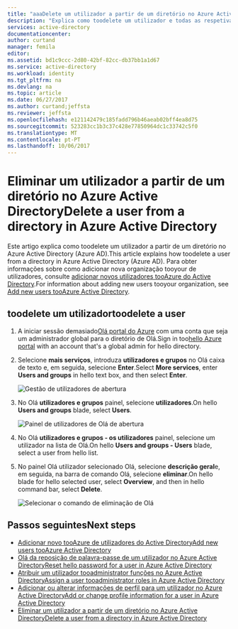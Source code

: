 ```yaml
---
title: "aaaDelete um utilizador a partir de um diretório no Azure Active Directory | Microsoft Docs"
description: "Explica como toodelete um utilizador e todas as respetivas informações do Azure Active Directory"
services: active-directory
documentationcenter: 
author: curtand
manager: femila
editor: 
ms.assetid: bd1c9ccc-2d80-42bf-82cc-db37bb1a1d67
ms.service: active-directory
ms.workload: identity
ms.tgt_pltfrm: na
ms.devlang: na
ms.topic: article
ms.date: 06/27/2017
ms.author: curtand;jeffsta
ms.reviewer: jeffsta
ms.openlocfilehash: e121142479c185fadd796b46aeab02bff4ea8d75
ms.sourcegitcommit: 523283cc1b3c37c428e77850964dc1c33742c5f0
ms.translationtype: MT
ms.contentlocale: pt-PT
ms.lasthandoff: 10/06/2017
---
```

# <a name="delete-a-user-from-a-directory-in-azure-active-directory"></a><span data-ttu-id="2c913-103">Eliminar um utilizador a partir de um diretório no Azure Active Directory</span><span class="sxs-lookup"><span data-stu-id="2c913-103">Delete a user from a directory in Azure Active Directory</span></span>
<span data-ttu-id="2c913-104">Este artigo explica como toodelete um utilizador a partir de um diretório no Azure Active Directory (Azure AD).</span><span class="sxs-lookup"><span data-stu-id="2c913-104">This article explains how toodelete a user from a directory in Azure Active Directory (Azure AD).</span></span> <span data-ttu-id="2c913-105">Para obter informações sobre como adicionar nova organização tooyour de utilizadores, consulte [adicionar novos utilizadores tooAzure do Active Directory](active-directory-users-create-azure-portal.md).</span><span class="sxs-lookup"><span data-stu-id="2c913-105">For information about adding new users tooyour organization, see [Add new users tooAzure Active Directory](active-directory-users-create-azure-portal.md).</span></span>

## <a name="toodelete-a-user"></a><span data-ttu-id="2c913-106">toodelete um utilizador</span><span class="sxs-lookup"><span data-stu-id="2c913-106">toodelete a user</span></span>
1. <span data-ttu-id="2c913-107">A iniciar sessão demasiado[Olá portal do Azure](https://portal.azure.com) com uma conta que seja um administrador global para o diretório de Olá.</span><span class="sxs-lookup"><span data-stu-id="2c913-107">Sign in too[hello Azure portal](https://portal.azure.com) with an account that's a global admin for hello directory.</span></span>
2. <span data-ttu-id="2c913-108">Selecione **mais serviços**, introduza **utilizadores e grupos** no Olá caixa de texto e, em seguida, selecione **Enter**.</span><span class="sxs-lookup"><span data-stu-id="2c913-108">Select **More services**, enter **Users and groups** in hello text box, and then select **Enter**.</span></span>

   ![Gestão de utilizadores de abertura](./media/active-directory-users-delete-user-azure-portal/create-users-user-management.png)
3. <span data-ttu-id="2c913-110">No Olá **utilizadores e grupos** painel, selecione **utilizadores**.</span><span class="sxs-lookup"><span data-stu-id="2c913-110">On hello **Users and groups** blade, select **Users**.</span></span>

   ![Painel de utilizadores de Olá de abertura](./media/active-directory-users-delete-user-azure-portal/create-users-open-users-blade.png)
4. <span data-ttu-id="2c913-112">No Olá **utilizadores e grupos - os utilizadores** painel, selecione um utilizador na lista de Olá.</span><span class="sxs-lookup"><span data-stu-id="2c913-112">On hello **Users and groups - Users** blade, select a user from hello list.</span></span>
5. <span data-ttu-id="2c913-113">No painel Olá utilizador selecionado Olá, selecione **descrição geral**e, em seguida, na barra de comando Olá, selecione **eliminar**.</span><span class="sxs-lookup"><span data-stu-id="2c913-113">On hello blade for hello selected user, select **Overview**, and then in hello command bar, select **Delete**.</span></span>

    ![Selecionar o comando de eliminação de Olá](./media/active-directory-users-delete-user-azure-portal/create-users-delete-command.png)

## <a name="next-steps"></a><span data-ttu-id="2c913-115">Passos seguintes</span><span class="sxs-lookup"><span data-stu-id="2c913-115">Next steps</span></span>
* [<span data-ttu-id="2c913-116">Adicionar novo tooAzure de utilizadores do Active Directory</span><span class="sxs-lookup"><span data-stu-id="2c913-116">Add new users tooAzure Active Directory</span></span>](active-directory-users-create-azure-portal.md)
* [<span data-ttu-id="2c913-117">Olá da reposição de palavra-passe de um utilizador no Azure Active Directory</span><span class="sxs-lookup"><span data-stu-id="2c913-117">Reset hello password for a user in Azure Active Directory</span></span>](active-directory-users-reset-password-azure-portal.md)
* [<span data-ttu-id="2c913-118">Atribuir um utilizador tooadministrator funções no Azure Active Directory</span><span class="sxs-lookup"><span data-stu-id="2c913-118">Assign a user tooadministrator roles in Azure Active Directory</span></span>](active-directory-users-assign-role-azure-portal.md)
* [<span data-ttu-id="2c913-119">Adicionar ou alterar informações de perfil para um utilizador no Azure Active Directory</span><span class="sxs-lookup"><span data-stu-id="2c913-119">Add or change profile information for a user in Azure Active Directory</span></span>](active-directory-users-work-info-azure-portal.md)
* [<span data-ttu-id="2c913-120">Eliminar um utilizador a partir de um diretório no Azure Active Directory</span><span class="sxs-lookup"><span data-stu-id="2c913-120">Delete a user from a directory in Azure Active Directory</span></span>](active-directory-users-profile-azure-portal.md)
